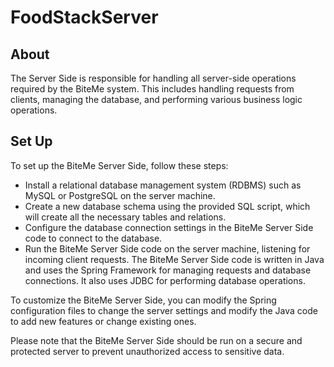 # FoodStackServer
## About
The Server Side is responsible for handling all server-side operations required by the BiteMe system. 
This includes handling requests from clients, managing the database, and performing various business logic operations.

## Set Up
To set up the BiteMe Server Side, follow these steps:
* Install a relational database management system (RDBMS) such as MySQL or PostgreSQL on the server machine.
* Create a new database schema using the provided SQL script, which will create all the necessary tables and relations.
* Configure the database connection settings in the BiteMe Server Side code to connect to the database.
* Run the BiteMe Server Side code on the server machine, listening for incoming client requests.
The BiteMe Server Side code is written in Java and uses the Spring Framework for managing requests and database connections. 
It also uses JDBC for performing database operations.

To customize the BiteMe Server Side, you can modify the Spring configuration files to change the server settings and modify 
the Java code to add new features or change existing ones.

Please note that the BiteMe Server Side should be run on a secure and protected server to prevent unauthorized access to sensitive data.
